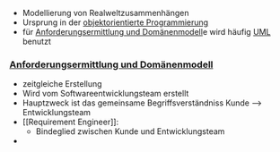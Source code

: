- Modellierung von Realweltzusammenhängen
- Ursprung in der [objektorientierte Programmierung](../Begriffe/objektorientierte%20Programmierung.md)
- für [Anforderungsermittlung und Domänenmodell](Anforderungsermittlung%20und%20Domänenmodell.md)e wird häufig [UML](UML.md) benutzt

### [Anforderungsermittlung und Domänenmodell](Anforderungsermittlung%20und%20Domänenmodell.md)
- zeitgleiche Erstellung
- Wird vom Softwareentwicklungsteam erstellt
- Hauptzweck ist das gemeinsame Begriffsverständniss Kunde --> Entwicklungsteam
- [[Requirement Engineer]]:
	- Bindeglied zwischen Kunde und Entwicklungsteam
- 
